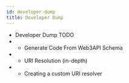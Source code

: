 ```yaml
---
id: developer-dump
title: Developer Dump
---
```


- Developer Dump TODO
- - Generate Code From Web3API Schema
- - URI Resolution (in-depth)
- - Creating a custom URI resolver
